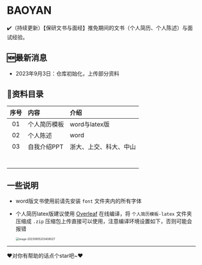 # BAOYAN

✔️（持续更新）【保研文书与面经】推免期间的文书（个人简历、个人陈述）与面试经验。

## 🆕最新消息

- 2023年9月3日：仓库初始化，上传部分资料

	

## 📒资料目录

| 序号 | 内容         | 介绍                   |
| :--: | :----------- | :--------------------- |
|  01  | 个人简历模板 | word与latex版          |
|  02  | 个人陈述     | word                   |
|  03  | 自我介绍PPT  | 浙大、上交、科大、中山 |
|      |              |                        |
|      |              |                        |
|      |              |                        |
|      |              |                        |
|      |              |                        |
|      |              |                        |
|      |              |                        |

## 一些说明

- word版文书使用前请先安装 `font` 文件夹内的所有字体

- 个人简历latex版建议使用 [Overleaf](www.overleaf.com) 在线编译，将 `个人简历模板-latex` 文件夹压缩成 `.zip` 压缩包上传直接可以使用，注意编译环境设置如下，否则可能会报错

	<img src="https://lgy0404.oss-cn-shanghai.aliyuncs.com/typoraimage-20230905203408027.png" alt="image-20230905203408027" style="zoom:50%;" />



---

❤️对你有帮助的话点个star吧~❤️
